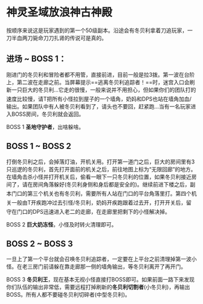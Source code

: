 # 神灵圣域放浪神古神殿

按顺序来说这是玩家遇到的第一个50级副本。沿途会有冬贝利拿着刀追玩家，一刀半血两刀毙命刀刀扎肾的传说可是真的。

## 进场 ~ BOSS 1：

刚进门的冬贝利和冒险者都不用管，直接前进，目前一般是拉3拨。第一波在台阶上，第二波在走廊之前。当屏幕提示==逃离冬贝利追踪者！==时，迷宫入口会刷新一只巨大的冬贝利…它走的很慢，一般来说并不用担心，但如果你们的团队打的速度比较慢，请<img class="no-zoom sm-icon" :src="$withBase('/images/jobs/tank.png')" height="20">T把所有小怪拉到屋子的一个墙角，<img class="no-zoom sm-icon" :src="$withBase('/images/jobs/healer.png')" height="20">奶妈和<img class="no-zoom sm-icon" :src="$withBase('/images/jobs/dps.png')" height="20">DPS也站在墙角加血/输出。如果团队中有人被冬贝利看到了，请头也不要回，赶紧跑…当有一名玩家进入BOSS房间，冬贝利就会返回。

BOSS 1 **圣地守护者**，出啥躲啥。

## BOSS 1 ~ BOSS 2

打倒冬贝利之后，会掉落灯油，开机关用。打开第一道门之后，巨大的房间里有3只巡逻的冬贝利，首先打开面前的机关之后，前往地图上标为“无限回廊”的地方。在墙角击杀小怪并打开机关后，偷看一眼下一只冬贝利的位置，如果冬贝利接近房间了，请在房间角落躲好(冬贝利身侧和身后都是安全的)。继续前进下楼之后，副本门口的第三个机关也有冬贝利，需要<img class="no-zoom sm-icon" :src="$withBase('/images/jobs/tank.png')" height="20"><img class="no-zoom sm-icon" :src="$withBase('/images/jobs/healer.png')" height="20"><img class="no-zoom sm-icon" :src="$withBase('/images/jobs/dps.png')" height="20">所有人站在门口的平台角落里打。第四个机关一般由<img class="no-zoom sm-icon" :src="$withBase('/images/jobs/tank.png')" height="20">T开疾跑冲过去引怪/冬贝利，<img class="no-zoom sm-icon" :src="$withBase('/images/jobs/healer.png')" height="20">奶妈开疾跑跟着过去开，打开开关后，留守在门口的<img class="no-zoom sm-icon" :src="$withBase('/images/jobs/dps.png')" height="20">DPS迅速进入老二的走廊，在走廊里把剩下的小怪解决掉。

BOSS 2 **巨大奶冻怪**，小怪及时转火清理即可。

## BOSS 2 ~ BOSS 3

一旦上了第一个平台就会召唤冬贝利追踪者，一定要在上平台之前清理掉第一波小怪。在老三房门前请躲在靠走廊那一侧的墙角输出，等冬贝利离开了再开门。

BOSS 3 **冬贝利王**，现在基本无视小怪直接打BOSS即可。如果前面一路下来发现你们队伍的输出非常低，需要远程打掉刷新的**冬贝利切割者**(小冬贝利)，再输出BOSS。所有人都不要碰冬贝利切碎者(中型冬贝利)。